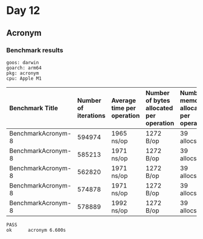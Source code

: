 # Day 12

## Acronym

### Benchmark results

```shell
goos: darwin
goarch: arm64
pkg: acronym
cpu: Apple M1
```

|Benchmark Title|Number of iterations|Average time per operation|Number of bytes allocated per operation|Number of memory allocations per operation
|:---|:---|:---|:---|:---
|BenchmarkAcronym-8        |594974              |1965 ns/op            |1272 B/op         |39 allocs/op
|BenchmarkAcronym-8        |585213              |1971 ns/op            |1272 B/op         |39 allocs/op
|BenchmarkAcronym-8        |562820              |1971 ns/op            |1272 B/op         |39 allocs/op
|BenchmarkAcronym-8        |574878              |1971 ns/op            |1272 B/op         |39 allocs/op
|BenchmarkAcronym-8        |578889              |1992 ns/op            |1272 B/op         |39 allocs/op

```shell
PASS
ok      acronym 6.600s
```
